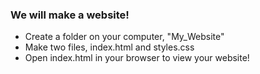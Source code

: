 ### We will make a website!
<ul>
<li>Create a folder on your computer, "My_Website"</li>
<li>Make two files, index.html and styles.css</li>
<li>Open index.html in your browser to view your website!</li>
</ul>

